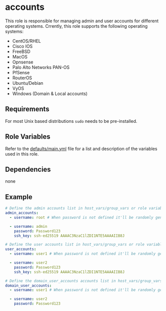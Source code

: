 # accounts

This role is responsible for managing admin and user accounts for different operating systems. Crrently, this role supports the following operating systems:

- CentOS/RHEL
- Cisco IOS
- FreeBSD
- MacOS
- Opnsense
- Palo Alto Networks PAN-OS
- PfSense
- RouterOS
- Ubuntu/Debian
- VyOS
- Windows (Domain & Local accounts)

## Requirements

For most Unix based distributions `sudo` needs to be pre-installed.

## Role Variables

Refer to the [defaults/main.yml](https://github.com/novateams/nova.core/blob/main/nova/core/roles/accounts/defaults/main.yml) file for a list and description of the variables used in this role.

## Dependencies

none

## Example

```yaml
# Define the admin accounts list in host_vars/group_vars or role variables to create the admin accounts for the OS
admin_accounts:
  - username: root # When password is not defined it'll be randomly generated

  - username: admin
    password: Password123
    ssh_key: ssh-ed25519 AAAAC3NzaC1lZDI1NTE5AAAAIIB8J
```

```yaml
# Define the user accounts list in host_vars/group_vars or role variables to create the user accounts for the OS
user_accounts:
  - username: user1 # When password is not defined it'll be randomly generated

  - username: user2
    password: Password123
    ssh_key: ssh-ed25519 AAAAC3NzaC1lZDI1NTE5AAAAIIB8J
```

```yaml
# Define the domain_user_accounts accounts list in host_vars/group_vars or role variables to create the domain user accounts for the Domain Controller
domain_user_accounts:
  - username: user1 # When password is not defined it'll be randomly generated

  - username: user2
    password: Password123
```
